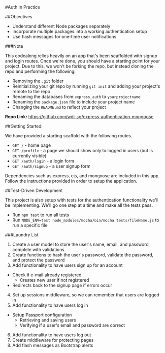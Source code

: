 #Auth in Practice

##Objectives

* Understand different Node packages separately
* Incorporate multiple packages into a working authentication setup
* Use flash messages for one-time user notifications

###Note

This codealong relies heavily on an app that's been scaffolded with signup and login routes. Once we're done, you should have a starting point for your project. Due to this, we won't be forking the repo, but instead cloning the repo and performing the following:

* Removing the `.git` folder
* Reinitializing your git repo by running `git init` and adding your project's remote to the repo
* Renaming the databases from `express_auth` to `yourprojectname`
* Renaming the `package.json` file to include your project name
* Changing the `README.md` to reflect your project

**Repo Link:** https://github.com/wdi-sg/express-authentication-mongoose

##Getting Started

We have provided a starting scaffold with the following routes.

* `GET /` - home page
* `GET /profile` - a page we should show only to logged in users (but is currently visible)
* `GET /auth/login` - a login form
* `GET /auth/signup` - a user signup form

Dependencies such as express, ejs, and mongoose are included in this app. Follow the instructions provided in order to setup the application.

##Test-Driven Development

This project is also setup with tests for the authentication functionality we'll be implementing. We'll go one step at a time and make all the tests pass.

* Run `npm test` to run all tests
* Run `NODE_ENV=test node_modules/mocha/bin/mocha tests/fileName.js` to run a specific file

###Laundry List

1. Create a user model to store the user's name, email, and password, complete with validations
2. Create functions to hash the user's password, validate the password, and protect the password
3. Add functionality to have users sign up for an account
  * Check if e-mail already registered
    * Creates new user if not registered
  * Redirects back to the signup page if errors occur
4. Set up sessions middleware, so we can remember that users are logged in
5. Add functionality to have users log in
  * Setup Passport configuration
    * Retrieving and saving users
    * Verifying if a user's email and password are correct
6. Add functionality to have users log out
7. Create middleware for protecting pages
8. Add flash messages as Bootstrap alerts
